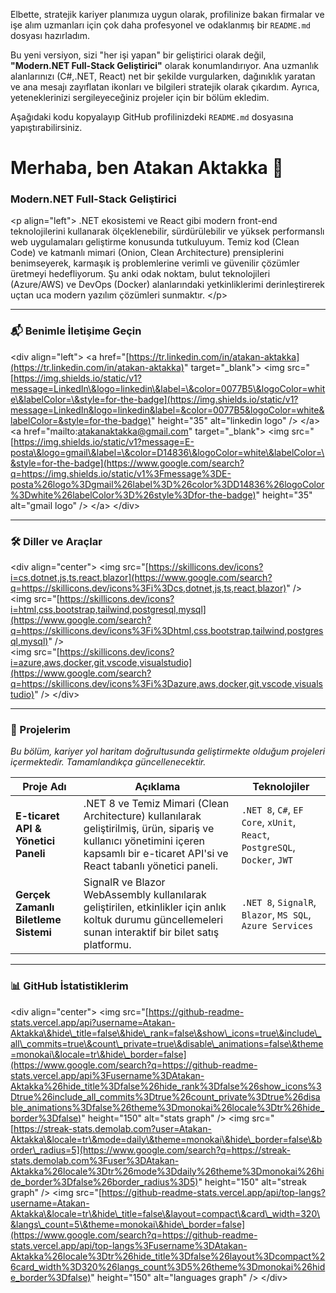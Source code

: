 Elbette, stratejik kariyer planımıza uygun olarak, profilinize bakan firmalar ve işe alım uzmanları için çok daha profesyonel ve odaklanmış bir `README.md` dosyası hazırladım.

Bu yeni versiyon, sizi "her işi yapan" bir geliştirici olarak değil, **"Modern.NET Full-Stack Geliştirici"** olarak konumlandırıyor. Ana uzmanlık alanlarınızı (C\#,.NET, React) net bir şekilde vurgularken, dağınıklık yaratan ve ana mesajı zayıflatan ikonları ve bilgileri stratejik olarak çıkardım. Ayrıca, yeteneklerinizi sergileyeceğiniz projeler için bir bölüm ekledim.

Aşağıdaki kodu kopyalayıp GitHub profilinizdeki `README.md` dosyasına yapıştırabilirsiniz.

# Merhaba, ben Atakan Aktakka 👋

### Modern.NET Full-Stack Geliştirici

\<p align="left"\>
.NET ekosistemi ve React gibi modern front-end teknolojilerini kullanarak ölçeklenebilir, sürdürülebilir ve yüksek performanslı web uygulamaları geliştirme konusunda tutkuluyum. Temiz kod (Clean Code) ve katmanlı mimari (Onion, Clean Architecture) prensiplerini benimseyerek, karmaşık iş problemlerine verimli ve güvenilir çözümler üretmeyi hedefliyorum. Şu anki odak noktam, bulut teknolojileri (Azure/AWS) ve DevOps (Docker) alanlarındaki yetkinliklerimi derinleştirerek uçtan uca modern yazılım çözümleri sunmaktır.
\</p\>

-----

### 📬 Benimle İletişime Geçin

\<div align="left"\>
\<a href="[https://tr.linkedin.com/in/atakan-aktakka](https://tr.linkedin.com/in/atakan-aktakka)" target="\_blank"\>
\<img src="[https://img.shields.io/static/v1?message=LinkedIn\&logo=linkedin\&label=\&color=0077B5\&logoColor=white\&labelColor=\&style=for-the-badge](https://img.shields.io/static/v1?message=LinkedIn&logo=linkedin&label=&color=0077B5&logoColor=white&labelColor=&style=for-the-badge)" height="35" alt="linkedin logo" /\>
\</a\>
\<a href="mailto:atakanaktakka@gmail.com" target="\_blank"\>
\<img src="[https://img.shields.io/static/v1?message=E-posta\&logo=gmail\&label=\&color=D14836\&logoColor=white\&labelColor=\&style=for-the-badge](https://www.google.com/search?q=https://img.shields.io/static/v1%3Fmessage%3DE-posta%26logo%3Dgmail%26label%3D%26color%3DD14836%26logoColor%3Dwhite%26labelColor%3D%26style%3Dfor-the-badge)" height="35" alt="gmail logo" /\>
\</a\>
\</div\>

-----

### 🛠️ Diller ve Araçlar

\<div align="center"\>
\<img src="[https://skillicons.dev/icons?i=cs,dotnet,js,ts,react,blazor](https://www.google.com/search?q=https://skillicons.dev/icons%3Fi%3Dcs,dotnet,js,ts,react,blazor)" /\>
<br>
\<img src="[https://skillicons.dev/icons?i=html,css,bootstrap,tailwind,postgresql,mysql](https://www.google.com/search?q=https://skillicons.dev/icons%3Fi%3Dhtml,css,bootstrap,tailwind,postgresql,mysql)" /\>
<br>
\<img src="[https://skillicons.dev/icons?i=azure,aws,docker,git,vscode,visualstudio](https://www.google.com/search?q=https://skillicons.dev/icons%3Fi%3Dazure,aws,docker,git,vscode,visualstudio)" /\>
\</div\>

-----

### 🚀 Projelerim

*Bu bölüm, kariyer yol haritam doğrultusunda geliştirmekte olduğum projeleri içermektedir. Tamamlandıkça güncellenecektir.*

| Proje Adı | Açıklama | Teknolojiler |
|---|---|---|
| **E-ticaret API & Yönetici Paneli** |.NET 8 ve Temiz Mimari (Clean Architecture) kullanılarak geliştirilmiş, ürün, sipariş ve kullanıcı yönetimini içeren kapsamlı bir e-ticaret API'si ve React tabanlı yönetici paneli. | `.NET 8`, `C#`, `EF Core`, `xUnit`, `React`, `PostgreSQL`, `Docker`, `JWT` |
| **Gerçek Zamanlı Biletleme Sistemi** | SignalR ve Blazor WebAssembly kullanılarak geliştirilen, etkinlikler için anlık koltuk durumu güncellemeleri sunan interaktif bir bilet satış platformu. | `.NET 8`, `SignalR`, `Blazor`, `MS SQL`, `Azure Services` |

-----

### 📊 GitHub İstatistiklerim

\<div align="center"\>
\<img src="[https://github-readme-stats.vercel.app/api?username=Atakan-Aktakka\&hide\_title=false\&hide\_rank=false\&show\_icons=true\&include\_all\_commits=true\&count\_private=true\&disable\_animations=false\&theme=monokai\&locale=tr\&hide\_border=false](https://www.google.com/search?q=https://github-readme-stats.vercel.app/api%3Fusername%3DAtakan-Aktakka%26hide_title%3Dfalse%26hide_rank%3Dfalse%26show_icons%3Dtrue%26include_all_commits%3Dtrue%26count_private%3Dtrue%26disable_animations%3Dfalse%26theme%3Dmonokai%26locale%3Dtr%26hide_border%3Dfalse)" height="150" alt="stats graph"  /\>
\<img src="[https://streak-stats.demolab.com?user=Atakan-Aktakka\&locale=tr\&mode=daily\&theme=monokai\&hide\_border=false\&border\_radius=5](https://www.google.com/search?q=https://streak-stats.demolab.com%3Fuser%3DAtakan-Aktakka%26locale%3Dtr%26mode%3Ddaily%26theme%3Dmonokai%26hide_border%3Dfalse%26border_radius%3D5)" height="150" alt="streak graph"  /\>
\<img src="[https://github-readme-stats.vercel.app/api/top-langs?username=Atakan-Aktakka\&locale=tr\&hide\_title=false\&layout=compact\&card\_width=320\&langs\_count=5\&theme=monokai\&hide\_border=false](https://www.google.com/search?q=https://github-readme-stats.vercel.app/api/top-langs%3Fusername%3DAtakan-Aktakka%26locale%3Dtr%26hide_title%3Dfalse%26layout%3Dcompact%26card_width%3D320%26langs_count%3D5%26theme%3Dmonokai%26hide_border%3Dfalse)" height="150" alt="languages graph"  /\>
\</div\>
